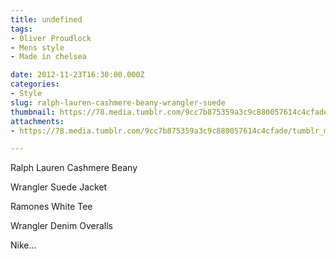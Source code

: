 ```yaml
---
title: undefined
tags:
- Oliver Proudlock
- Mens style
- Made in chelsea

date: 2012-11-23T16:30:00.000Z
categories:
- Style
slug: ralph-lauren-cashmere-beany-wrangler-suede
thumbnail: https://78.media.tumblr.com/9cc7b875359a3c9c880057614c4cfade/tumblr_mdy8jcr1Z91rhrm24o1_r3_540.jpg
attachments:
- https://78.media.tumblr.com/9cc7b875359a3c9c880057614c4cfade/tumblr_mdy8jcr1Z91rhrm24o1_r3_1280.jpg

---
```


Ralph Lauren Cashmere Beany 

 Wrangler Suede Jacket 

  Ramones White Tee 

  Wrangler Denim Overalls  

  Nike...
